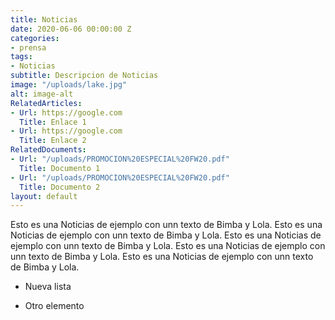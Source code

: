 ```yaml
---
title: Noticias
date: 2020-06-06 00:00:00 Z
categories:
- prensa
tags:
- Noticias
subtitle: Descripcion de Noticias
image: "/uploads/lake.jpg"
alt: image-alt
RelatedArticles:
- Url: https://google.com
  Title: Enlace 1
- Url: https://google.com
  Title: Enlace 2
RelatedDocuments:
- Url: "/uploads/PROMOCION%20ESPECIAL%20FW20.pdf"
  Title: Documento 1
- Url: "/uploads/PROMOCION%20ESPECIAL%20FW20.pdf"
  Title: Documento 2
layout: default
---
```


Esto es una Noticias de ejemplo con unn texto de Bimba y Lola. Esto es una Noticias de ejemplo con unn texto de Bimba y Lola. Esto es una Noticias de ejemplo con unn texto de Bimba y Lola. Esto es una Noticias de ejemplo con unn texto de Bimba y Lola. Esto es una Noticias de ejemplo con unn texto de Bimba y Lola.

* Nueva lista

* Otro elemento